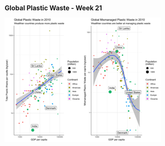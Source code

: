 
Global Plastic Waste - Week 21
------------------------------

<img src="README_figs/README-unnamed-chunk-2-1.png" width="960" />
